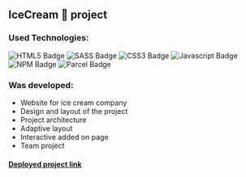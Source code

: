 ## IceCream 🍦 project

### Used Technologies:

![HTML5 Badge](https://img.shields.io/badge/-html-e34c26?style=for-the-badge&labelColor=black&logo=html5&logoColor=e34c26)
![SASS Badge](https://img.shields.io/badge/-sass-cd6769?style=for-the-badge&labelColor=black&logo=sass&logoColor=cd6769)
![CSS3 Badge](https://img.shields.io/badge/-css-264de4?style=for-the-badge&labelColor=black&logo=css3&logoColor=264de4)
![Javascript Badge](https://img.shields.io/badge/-Javascript-F0DB4F?style=for-the-badge&labelColor=black&logo=javascript&logoColor=F0DB4F)
![NPM Badge](https://img.shields.io/badge/-npm-cc3534?style=for-the-badge&labelColor=black&logo=npm&logoColor=cc3534)
![Parcel Badge](https://img.shields.io/badge/-parcel-daab78?style=for-the-badge&labelColor=black&logo=box&logoColor=daab78)

### Was developed:

- Website for ice cream company
- Design and layout of the project
- Project architecture
- Adaptive layout
- Interactive added on page
- Team project

#### [Deployed project link](https://dsurdiy.github.io/ice-cream-project/)
